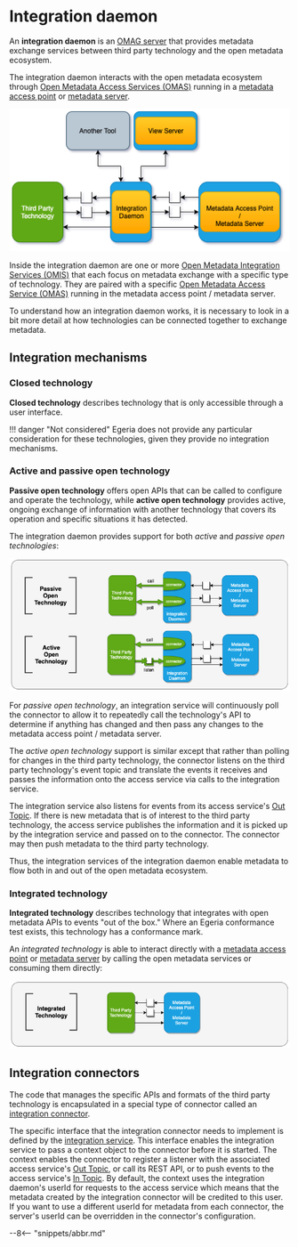 <!-- SPDX-License-Identifier: CC-BY-4.0 -->
<!-- Copyright Contributors to the Egeria project 2020. -->

# Integration daemon

An **integration daemon** is an [OMAG server](omag-server.md)
that provides metadata exchange services between third party
technology and the open metadata ecosystem.

The integration daemon interacts with the open metadata
ecosystem through [Open Metadata Access Services (OMAS)](/egeria-docs/services/omas)
running in a [metadata access point](metadata-access-point.md) or 
[metadata server](metadata-server.md).

![Integration daemon sitting between a third party technology and a metadata access point](integration-daemon.png)

Inside the integration daemon are one or more [Open Metadata Integration
Services (OMIS)](/egeria-docs/services/omis) that each focus on
metadata exchange with
a specific type of technology. They are paired with a specific
[Open Metadata Access Service (OMAS)](/egeria-docs/services/omas)
running in the metadata access point / metadata server.

To understand how an integration daemon works, it is necessary to
look in a bit more detail at how technologies can be
connected together to exchange metadata.

## Integration mechanisms

### Closed technology

**Closed technology** describes technology that is only accessible through a user interface.

!!! danger "Not considered"
    Egeria does not provide any particular consideration for these technologies, given they provide no
    integration mechanisms.

### Active and passive open technology

**Passive open technology** offers open APIs that can be called to configure and operate the technology,
while **active open technology** provides active, ongoing exchange of information with another technology that
covers its operation and specific situations it has detected.

The integration daemon provides support for both _active_ and _passive open technologies_:

![Integrating both passive and active open technology into the open metadata ecosystem](open-technology-pattern-implementations.png)

For _passive open technology_, an integration service will
continuously poll the connector to allow it to repeatedly
call the technology's API to determine if
anything has changed and then pass any changes to the
metadata access point / metadata server.

The _active open technology_ support is similar except that
rather than polling for changes in the third party technology,
the connector listens on the third party
technology's event topic and translate the events it receives
and passes the information onto the access service via calls to
the integration service.

The integration service also
listens for events from its access service's
[Out Topic](/egeria-docs/services/omas/client-server/#out-topic).
If there is new metadata that is of interest to the
third party technology, the access service publishes the
information and it is picked up by the integration service
and passed on to the connector. The connector may then
push metadata to the third party technology.

Thus, the integration services of the integration daemon enable
metadata to flow both in and out of the open metadata ecosystem.

### Integrated technology

**Integrated technology** describes technology that integrates with open metadata APIs to events "out of the box."
Where an Egeria conformance test exists, this technology has a conformance mark.

An _integrated technology_ is able to interact directly with a
[metadata access point](metadata-access-point.md) or
[metadata server](metadata-server.md) by calling the open
metadata services or consuming them directly:

![Integrated technology can call the open metadata services or consume the open metadata services directly](integrated-technology-pattern-implementation.png)

## Integration connectors

The code that manages the specific APIs and formats of the third party technology
is encapsulated in a special type of connector called an
[integration connector](/egeria-docs/connectors/integration-connector).

The specific interface that the integration connector needs to implement is defined by the
[integration service](/egeria-docs/services/omis).
This interface enables the integration service to pass 
a context object to the connector before it is started.
The context enables the connector to
register a listener with the associated access service's
[Out Topic](/egeria-docs/services/omas/client-server/#out-topic), or call its REST API, or to
push events to the access service's 
[In Topic](/egeria-docs/services/omas/client-server/#in-topic).
By default, the context uses the
integration daemon's userId for requests to the access service
which means that the metadata created by the integration connector
will be credited to this user.
If you want to use a different userId for metadata from each connector, 
the server's userId can be overridden in the connector's configuration.

--8<-- "snippets/abbr.md"
